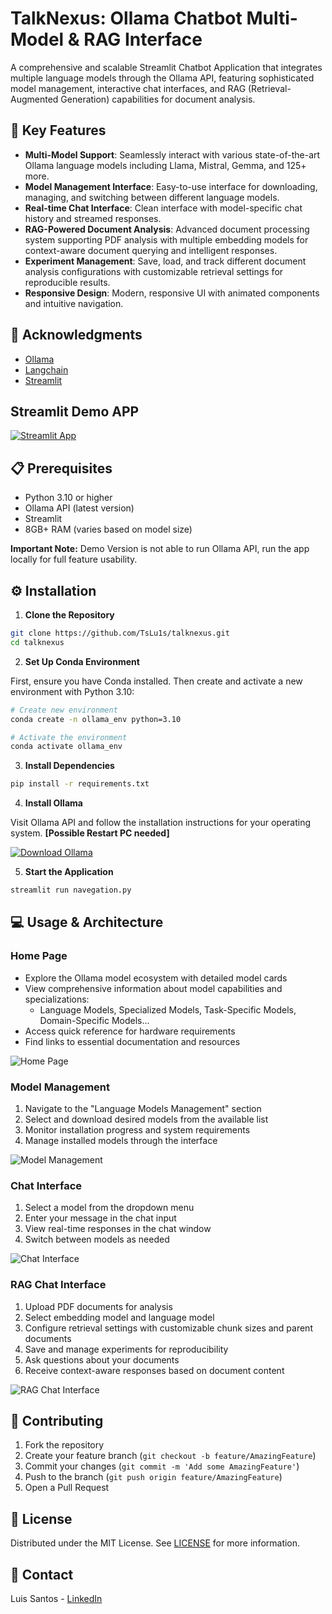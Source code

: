 # TalkNexus: Ollama Chatbot Multi-Model & RAG Interface

A comprehensive and scalable Streamlit Chatbot Application that integrates multiple language models through the Ollama API, featuring sophisticated model management, interactive chat interfaces, and RAG (Retrieval-Augmented Generation) capabilities for document analysis.

## 🌟 Key Features

- **Multi-Model Support**: Seamlessly interact with various state-of-the-art Ollama language models including Llama, Mistral, Gemma, and 125+ more.
- **Model Management Interface**: Easy-to-use interface for downloading, managing, and switching between different language models.
- **Real-time Chat Interface**:  Clean interface with model-specific chat history and streamed responses.
- **RAG-Powered Document Analysis**: Advanced document processing system supporting PDF analysis with multiple embedding models for context-aware document querying and intelligent responses.
- **Experiment Management**: Save, load, and track different document analysis configurations with customizable retrieval settings for reproducible results.
- **Responsive Design**: Modern, responsive UI with animated components and intuitive navigation.

## 👏 Acknowledgments

* [Ollama](https://ollama.com/)
* [Langchain](https://langchain.com/)
* [Streamlit](https://streamlit.io/)  

## Streamlit Demo APP

[![Streamlit App](https://static.streamlit.io/badges/streamlit_badge_black_white.svg)](https://talknexus-ai.streamlit.app/)

## 📋 Prerequisites

- Python 3.10 or higher
- Ollama API (latest version)
- Streamlit
- 8GB+ RAM (varies based on model size)

**Important Note:** Demo Version is not able to run Ollama API, run the app locally for full feature usability.

## ⚙️ Installation

1. **Clone the Repository**
```bash
git clone https://github.com/TsLu1s/talknexus.git
cd talknexus
```

2. **Set Up Conda Environment**

First, ensure you have Conda installed. Then create and activate a new environment with Python 3.10:

```bash
# Create new environment
conda create -n ollama_env python=3.10

# Activate the environment
conda activate ollama_env
```

3. **Install Dependencies**
```bash
pip install -r requirements.txt
```

4. **Install Ollama**
   
Visit Ollama API and follow the installation instructions for your operating system. **[Possible Restart PC needed]**


<div align="left">
   
[![Download Ollama](https://img.shields.io/badge/DOWNLOAD-OLLAMA-grey?style=for-the-badge&labelColor=black)](https://ollama.com/download)

</div>

5. **Start the Application**
```bash
streamlit run navegation.py
```

## 💻 Usage & Architecture

### Home Page
- Explore the Ollama model ecosystem with detailed model cards
- View comprehensive information about model capabilities and specializations:
  - Language Models, Specialized Models, Task-Specific Models, Domain-Specific Models...
- Access quick reference for hardware requirements
- Find links to essential documentation and resources

![Home Page](https://github.com/TsLu1s/talknexus/blob/main/imgs/home_page.jpg)

### Model Management
1. Navigate to the "Language Models Management" section
2. Select and download desired models from the available list
3. Monitor installation progress and system requirements
4. Manage installed models through the interface

![Model Management](https://github.com/TsLu1s/talknexus/blob/main/imgs/models_page.jpg)

### Chat Interface
1. Select a model from the dropdown menu
2. Enter your message in the chat input
3. View real-time responses in the chat window
4. Switch between models as needed

![Chat Interface](https://github.com/TsLu1s/talknexus/blob/main/imgs/chat_page.jpg)

### RAG Chat Interface

1. Upload PDF documents for analysis
2. Select embedding model and language model
3. Configure retrieval settings with customizable chunk sizes and parent documents
4. Save and manage experiments for reproducibility
5. Ask questions about your documents
6. Receive context-aware responses based on document content

![RAG Chat Interface](https://github.com/TsLu1s/talknexus/blob/main/imgs/rag_page.jpg)

## 🤝 Contributing

1. Fork the repository
2. Create your feature branch (`git checkout -b feature/AmazingFeature`)
3. Commit your changes (`git commit -m 'Add some AmazingFeature'`)
4. Push to the branch (`git push origin feature/AmazingFeature`)
5. Open a Pull Request

## 📄 License

Distributed under the MIT License. See [LICENSE](https://github.com/TsLu1s/talknexus/blob/main/LICENSE) for more information.

## 🔗 Contact 
 
Luis Santos - [LinkedIn](https://www.linkedin.com/in/lu%C3%ADsfssantos/)
